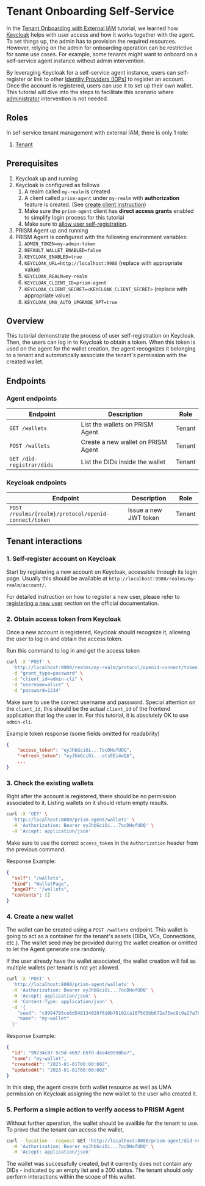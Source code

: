 # Tenant Onboarding Self-Service

In the [Tenant Onboarding with External IAM](./tenant-onboarding-ext-iam.md) tutorial,
we learned how [Keycloak](/docs/concepts/glossary#keycloak-service) helps with user access and how it works together with the agent.
To set things up, the admin has to provision the required resources.
However, relying on the admin for onboarding operation can be restrictive for some use cases.
For example, some tenants might want to onboard on a self-service agent instance without admin intervention.

By leveraging Keycloak for a self-service agent instance,
users can self-register or link to other [Identity Providers (IDPs)](/docs/concepts/glossary#idp) to register an account.
Once the account is registered, users can use it to set up their own wallet.
This tutorial will dive into the steps to facilitate this scenario where [administrator](/docs/concepts/glossary#administrator) intervention is not needed.

## Roles

In sef-service tenant management with external IAM, there is only 1 role:

1. [Tenant](/docs/concepts/glossary#tenant)

## Prerequisites

1. Keycloak up and running
2. Keycloak is configured as follows
   1. A realm called `my-realm` is created
   2. A client called `prism-agent` under `my-realm` with __authorization__ feature is created. (See [create client instruction](https://www.keycloak.org/docs/latest/authorization_services/index.html#_resource_server_create_client))
   3. Make sure the `prism-agent` client has __direct access grants__ enabled to simplify login process for this tutorial
   4. Make sure to [allow user self-registration](https://www.keycloak.org/docs/latest/server_admin/index.html#con-user-registration_server_administration_guide).
3. PRISM Agent up and running
4. PRISM Agent is configured with the following environment variables:
   1. `ADMIN_TOKEN=my-admin-token`
   2. `DEFAULT_WALLET_ENABLED=false`
   3. `KEYCLOAK_ENABLED=true`
   4. `KEYCLOAK_URL=http://localhost:9980` (replace with appropriate value)
   5. `KEYCLOAK_REALM=my-realm`
   6. `KEYCLOAK_CLIENT_ID=prism-agent`
   7. `KEYCLOAK_CLIENT_SECRET=<KEYCLOAK_CLIENT_SECRET>` (replace with appropriate value)
   8. `KEYCLOAK_UMA_AUTO_UPGRADE_RPT=true`

## Overview

This tutorial demonstrate the process of user self-registration on Keycloak.
Then, the users can log in to Keycloak to obtain a token.
When this token is used on the agent for the wallet creation, the agent recognizes it belonging to a tenant and
automatically associate the tenant's permission with the created wallet.

## Endpoints

### Agent endpoints
| Endpoint                  | Description                        | Role   |
|---------------------------|------------------------------------|--------|
| `GET /wallets`            | List the wallets on PRISM Agent    | Tenant |
| `POST /wallets`           | Create a new wallet on PRISM Agent | Tenant |
| `GET /did-registrar/dids` | List the DIDs inside the wallet    | Tenant |

### Keycloak endpoints
| Endpoint                                             | Description           | Role   |
|------------------------------------------------------|-----------------------|--------|
| `POST /realms/{realm}/protocol/openid-connect/token` | Issue a new JWT token | Tenant |

## Tenant interactions

### 1. Self-register account on Keycloak

Start by registering a new account on Keycloak, accessible through its login page.
Usually this should be available at `http://localhost:9980/realms/my-realm/account/`.

For detailed instruction on how to register a new user,
please refer to [registering a new user](https://www.keycloak.org/docs/latest/server_admin/index.html#proc-registering-new-user_server_administration_guide) section on the official documentation.

### 2. Obtain access token from Keycloak

Once a new account is registered, Keycloak should recognize it, allowing the user to log in and obtain the access token.

Run this command to log in and get the access token

```bash
curl -X 'POST' \
  'http://localhost:9980/realms/my-realm/protocol/openid-connect/token' \
  -d "grant_type=password" \
  -d "client_id=admin-cli" \
  -d "username=alice" \
  -d "password=1234"
```

Make sure to use the correct username and password.
Special attention on the `client_id`, this should be the actual `client_id` of the frontend application that log the user in.
For this tutorial, it is absolutely OK to use `admin-cli`.

Example token response (some fields omitted for readability)

```json
{
    "access_token": "eyJhbGciOi...7ocDHofUDQ",
    "refresh_token": "eyJhbGciOi...otsEEi4eQA",
    ...
}
```

### 3. Check the existing wallets

Right after the account is registered, there should be no permission associated to it.
Listing wallets on it should return empty results.

```bash
curl -X 'GET' \
  'http://localhost:8080/prism-agent/wallets' \
  -H 'Authorization: Bearer eyJhbGciOi...7ocDHofUDQ' \
  -H 'Accept: application/json'
```

Make sure to use the correct `access_token` in the `Authorization` header from the previous command.

Response Example:

```json
{
  "self": "/wallets",
  "kind": "WalletPage",
  "pageOf": "/wallets",
  "contents": []
}
```

### 4. Create a new wallet

The wallet can be created using a `POST /wallets` endpoint.
This wallet is going to act as a container for the tenant's assets (DIDs, VCs, Connections, etc.).
The wallet seed may be provided during the wallet creation or omitted to let the Agent generate one randomly.

If the user already have the wallet associated, the wallet creation will fail as multiple wallets per tenant is not yet allowed.

```bash
curl -X 'POST' \
  'http://localhost:8080/prism-agent/wallets' \
  -H 'Authorization: Bearer eyJhbGciOi...7ocDHofUDQ' \
  -H 'Accept: application/json' \
  -H 'Content-Type: application/json' \
  -d '{
    "seed": "c9994785ce6d548134020f610b76102ca1075d3bb672a75ec8c9a27a7b8607e3b9b384e43b77bb08f8d5159651ae38b98573f7ecc79f2d7e1f1cc371ce60cf8a",
    "name": "my-wallet"
  }'
```

Response Example:

```json
{
  "id": "99734c87-5c9d-4697-b5fd-dea4e9590ba7",
  "name": "my-wallet",
  "createdAt": "2023-01-01T00:00:00Z",
  "updatedAt": "2023-01-01T00:00:00Z"
}
```

In this step, the agent create both wallet resource as well as UMA permission on Keycloak assigning the new wallet to the user who created it.

### 5. Perform a simple action to verify access to PRISM Agent

Without further operation, the wallet should be availble for the tenant to use.
To prove that the tenant can access the wallet,

```bash
curl --location --request GET 'http://localhost:8080/prism-agent/did-registrar/dids' \
  -H 'Authorization: Bearer eyJhbGciOi...7ocDHofUDQ' \
  -H 'Accept: application/json'
```

The wallet was successfully created, but it currently does not contain any DIDs - indicated by an empty list and a 200 status.
The tenant should only perform interactions within the scope of this wallet.
